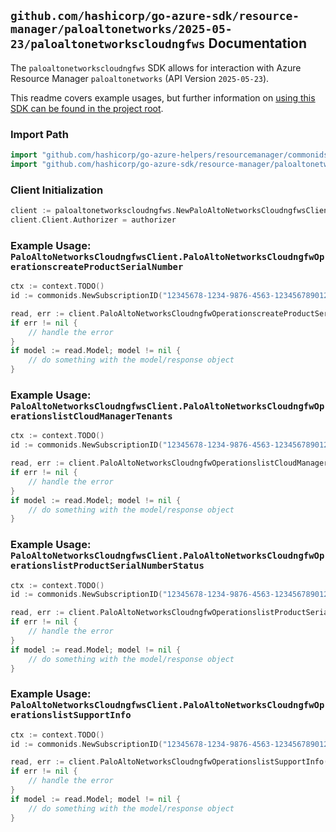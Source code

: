 
## `github.com/hashicorp/go-azure-sdk/resource-manager/paloaltonetworks/2025-05-23/paloaltonetworkscloudngfws` Documentation

The `paloaltonetworkscloudngfws` SDK allows for interaction with Azure Resource Manager `paloaltonetworks` (API Version `2025-05-23`).

This readme covers example usages, but further information on [using this SDK can be found in the project root](https://github.com/hashicorp/go-azure-sdk/tree/main/docs).

### Import Path

```go
import "github.com/hashicorp/go-azure-helpers/resourcemanager/commonids"
import "github.com/hashicorp/go-azure-sdk/resource-manager/paloaltonetworks/2025-05-23/paloaltonetworkscloudngfws"
```


### Client Initialization

```go
client := paloaltonetworkscloudngfws.NewPaloAltoNetworksCloudngfwsClientWithBaseURI("https://management.azure.com")
client.Client.Authorizer = authorizer
```


### Example Usage: `PaloAltoNetworksCloudngfwsClient.PaloAltoNetworksCloudngfwOperationscreateProductSerialNumber`

```go
ctx := context.TODO()
id := commonids.NewSubscriptionID("12345678-1234-9876-4563-123456789012")

read, err := client.PaloAltoNetworksCloudngfwOperationscreateProductSerialNumber(ctx, id)
if err != nil {
	// handle the error
}
if model := read.Model; model != nil {
	// do something with the model/response object
}
```


### Example Usage: `PaloAltoNetworksCloudngfwsClient.PaloAltoNetworksCloudngfwOperationslistCloudManagerTenants`

```go
ctx := context.TODO()
id := commonids.NewSubscriptionID("12345678-1234-9876-4563-123456789012")

read, err := client.PaloAltoNetworksCloudngfwOperationslistCloudManagerTenants(ctx, id)
if err != nil {
	// handle the error
}
if model := read.Model; model != nil {
	// do something with the model/response object
}
```


### Example Usage: `PaloAltoNetworksCloudngfwsClient.PaloAltoNetworksCloudngfwOperationslistProductSerialNumberStatus`

```go
ctx := context.TODO()
id := commonids.NewSubscriptionID("12345678-1234-9876-4563-123456789012")

read, err := client.PaloAltoNetworksCloudngfwOperationslistProductSerialNumberStatus(ctx, id)
if err != nil {
	// handle the error
}
if model := read.Model; model != nil {
	// do something with the model/response object
}
```


### Example Usage: `PaloAltoNetworksCloudngfwsClient.PaloAltoNetworksCloudngfwOperationslistSupportInfo`

```go
ctx := context.TODO()
id := commonids.NewSubscriptionID("12345678-1234-9876-4563-123456789012")

read, err := client.PaloAltoNetworksCloudngfwOperationslistSupportInfo(ctx, id)
if err != nil {
	// handle the error
}
if model := read.Model; model != nil {
	// do something with the model/response object
}
```
